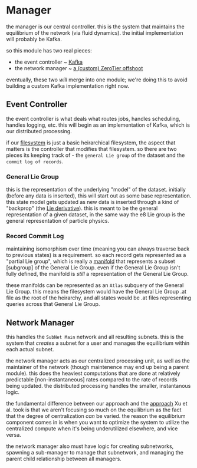 # Manager

the manager is our central controller. this is the system that maintains the equilibrium of the network (via fluid dynamics).
the initial implementation will probably be Kafka.

so this module has two real pieces: 
- the event controller ~ [Kafka](http://www.vldb.org/pvldb/vol8/p1654-wang.pdf)
- the network manager ~ [a (custom) ZeroTier offshoot](https://arxiv.org/pdf/1203.5026.pdf)

eventually, these two *will* merge into one module; we're doing this to avoid building a custom Kafka implementation right now.

## Event Controller

the event controller is what deals what routes jobs, handles scheduling, handles logging, etc. this will begin as
an implementation of Kafka, which is our distributed processing. 

if our [filesystem](../data/filesystem/) is just a basic heirarchical filesystem, the aspect that matters is the controller
that modifies that filesystem. so there are two pieces its keeping track of - the `general Lie group` of the dataset and 
the `commit log of records`. 

### General Lie Group

this is the representation of the underlying "model" of the dataset. initially (before any data is inserted), this will start out as some base representation.
this state model gets updated as new data is inserted through a kind of "backprop" (the [Lie derivative](https://en.wikipedia.org/wiki/Lie_derivative)). this is meant to be the general representation of a given dataset, in the same way the e8 Lie group is the general representation of particle physics. 


### Record Commit Log

maintaining isomorphism over time (meaning you can always traverse back to previous states) is a requirement. so each record
gets represented as a "partial Lie group", which is really a [manifold](https://en.wikipedia.org/wiki/Manifold) that represents a subset [subgroup] of the General Lie Group. even if the General Lie Group isn't fully defined, the manifold is *still* a 
representation of *the* General Lie Group. 

these manifolds can be represented as an `Atlas` subquery of the General Lie Group. this means the filesystem would have the 
General Lie Group .at file as the root of the heirarchy, and all states would be .at files representing queries across that
General Lie Group.


## Network Manager

this handles the `SubNet Main` network and all resulting subnets. this is the system that *creates* a subnet for a user
and manages the equilibrium within each actual subnet. 

the network manager acts as our centralized processing unit, as well as the maintainer of the network (though maintenence may end up being a parent module). this does the heaviest computations that are done at relatively predictable [non-instantaneous]
rates compared to the rate of records being updated. the distributed processing handles the smaller, instantanous logic.

the fundamental difference between our approach and the [approach](https://arxiv.org/pdf/1203.5026.pdf) Xu et al. took is that
we aren't focusing so much on the equilibrium as the fact that the degree of centralization *can* be varied. the reason the 
equilibrium component comes in is when you want to optimize the system to utilize the centralized compute when it's
being underutilized elsewhere, and vice versa. 

the network manager also must have logic for creating subnetworks, spawning a sub-manager to manage that subnetwork, 
and managing the parent child relationship between all managers. 



